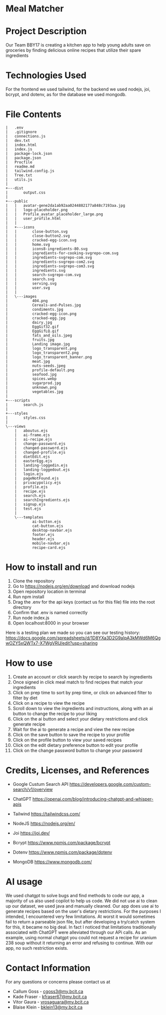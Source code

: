 # Meal Matcher

# Project Description
Our Team BBY17 is creating a kitchen app to help young adults save on groceries by finding delicious online recipes that utilize their spare ingredients

# Technologies Used
For the frontend we used tailwind, for the backend we used nodejs, joi, bcrypt, and dotenv, as for the database we used mongodb.

# File Contents 
```
|   .env
|   .gitignore
|   connections.js
|   dev.txt
|   index.html
|   index.js
|   package-lock.json
|   package.json
|   Procfile
|   readme.md
|   tailwind.config.js
|   Tree.txt
|   utils.js
|   
+---dist
|       output.css
|       
+---public
|   |   avatar-gene2da1ab92aa0244882177a848c7193aa.jpg
|   |   logo-placeholder.png
|   |   Profile_avatar_placeholder_large.png
|   |   user_profile.html
|   |   
|   +---icons
|   |       close-button.svg
|   |       close-button2.svg
|   |       cracked-egg-icon.svg
|   |       home.svg
|   |       icons8-ingredients-80.svg
|   |       ingredients-for-cooking-svgrepo-com.svg
|   |       ingredients-svgrepo-com.svg
|   |       ingredients-svgrepo-com2.svg
|   |       ingredients-svgrepo-com3.svg
|   |       ingredients.svg
|   |       search-svgrepo-com.svg
|   |       search.svg
|   |       serving.svg
|   |       user.svg
|   |       
|   \---images
|           404.png
|           Cereals-and-Pulses.jpg
|           condiments.jpg
|           cracked-egg-icon.png
|           cracked-egg.jpg
|           dairy.jpg
|           EggGif32.gif
|           EggGifLQ.gif
|           fats_and_oils.jpeg
|           fruits.jpg
|           Landing image.jpg
|           logo_transparent.png
|           logo_transparent2.png
|           logo_transparent_banner.png
|           meat.jpg
|           nuts-seeds.jpeg
|           profile-default.png
|           seafood.jpg
|           spices.webp
|           sugarprod.jpg
|           unknown.png
|           vegetables.jpg
|           
+---scripts
|       search.js
|       
+---styles
|       styles.css
|       
\---views
    |   aboutus.ejs
    |   ai-frame.ejs
    |   ai-recipe.ejs
    |   change-password.ejs
    |   changed-password.ejs
    |   changed-profile.ejs
    |   dietEdit.ejs
    |   easterEgg.ejs
    |   landing-loggedin.ejs
    |   landing-loggedout.ejs
    |   login.ejs
    |   pageNotFound.ejs
    |   privacypolicy.ejs
    |   profile.ejs
    |   recipe.ejs
    |   search.ejs
    |   searchIngredients.ejs
    |   signup.ejs
    |   test.ejs
    |   
    \---templates
            ai-button.ejs
            cat-button.ejs
            desktop-navbar.ejs
            footer.ejs
            header.ejs
            mobile-navbar.ejs
            recipe-card.ejs
```

# How to install and run

1. Clone the repository
2. Go to https://nodejs.org/en/download and download nodejs
3. Open repository location in terminal
4. Run npm install
5. Drag the .env for the api keys (contact us for this file) file into the root directory
6. Confirm that .env is named correctly
7. Run node index.js
8. Open localhost:8000 in your browser

Here is a testing plan we made so you can see our testing history:
https://docs.google.com/spreadsheets/d/1D8YXa3D2G9aIpA3kMWd6M6QgwOZY5xQWTx7-X7WgVRU/edit?usp=sharing



# How to use

1. Create an account or click search by recipe to search by ingredients
2. Once signed in click meal match to find recipes that match your ingredients
3. Click on prep time to sort by prep time, or click on advanced filter to filter by diet
4. Click on a recipe to view the recipe
5. Scroll down to view the ingredients and instructions, along with an ai button to change the recipe to your liking
6. Click on the ai button and select your dietary restrictions and click generate recipe
7. Wait for the ai to generate a recipe and view the new recipe
8. Click on the save button to save the recipe to your profile
9. Click on the profile button to view your saved recipes
10. Click on the edit dietary preference button to edit your profile
11. Click on the change password button to change your password


# Credits, Licenses, and References

- Google Custum Search API
https://developers.google.com/custom-search/v1/overview

- ChatGPT
https://openai.com/blog/introducing-chatgpt-and-whisper-apis

- Tailwind
https://tailwindcss.com/

- NodeJS
https://nodejs.org/en/

- Joi
https://joi.dev/

- Bcrypt
https://www.npmjs.com/package/bcrypt

- Dotenv
https://www.npmjs.com/package/dotenv

- MongoDB
https://www.mongodb.com/

# AI usage 
We used chatgpt to solve bugs and find methods to code our app, a majority of us also used copilot to help us code. 
We did not use ai to clean up our dataset, we used java and manually cleaned.
Our app does use ai to generate recipes based on the user's dietary restrictions.
For the purposes I intended, I encountered very few limitations. At worst it would sometimes fail to return a parseable json file, but after developing a try/catch system for this, it became no big deal. In fact I noticed that limitations traditionally associated with ChatGPT were alleviated through our APi calls. As an example, using normal chatgpt you could not request a recipe for uranium 238 soup without it returning an error and refusing to continue. With our app, no such restriction exists.

# Contact Information
For any questions or concerns please contact us at
- Callum Goss - cgoss3@my.bcit.ca
- Kade Fraser - kfraser67@my.bcit.ca
- Vitor Gaura - vrosaguara@my.bcit.ca
- Blaise Klein - bklein13@my.bcit.ca



